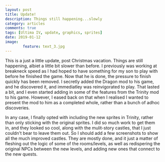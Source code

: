 ```yaml
---
layout: post
title: Update!
description: Things still happening...slowly
category: articles
comments: true
tags: [Ultima IV, update, graphics, sprites]
date: 2019-01-12
image: 
        feature: text_3.jpg
---
```


This is a just a little update, post Christmas vacation. Things are still happening, albiet a little bit slower than before. I previously was working at breakneck speed as I had hoped to have something for my son to play with before he finished the game. Now that he is done, the pressure to finish quickly has been removed. I secretly added the Dragon mod to his game, and he discovered it, and immediatley was reinvigorated to play. That lasted a bit, and I even started adding in some of the features from the Trinity mod to his game. However, I eased back on that when I realised I wanted to present the mod to him as a completed whole, rather than a bunch of adhoc discoveries. 

In any case, I finally opted with including the new sprites in Trinity, rather than only sticking with the original sprites. I did so much work to get them in, and they looked so cool, along with the mulit-story castles, that I just couldn't bear to leave them out. So I should add a few screenshots to show all the much improved castles. They are mostly done, and it just a matter of fleshing out the logic of some of the rooms/levels, as well as redispering the original NPCs between the new levels, and adding new ones that connect to the new quests.



